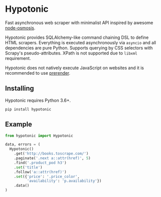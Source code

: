 # Hypotonic

Fast asynchronous web scraper with minimalist API inspired by awesome [node-osmosis](https://github.com/rchipka/node-osmosis).

Hypotonic provides SQLAlchemy-like command chaining DSL to define HTML scrapers. Everything is executed asynchronously via `asyncio` and all dependencies are pure Python. Supports querying by CSS selectors with Scrapy's pseudo-attributes. XPath is not supported due to `libxml` requirement.

Hypotonic does not natively execute JavaScript on websites and it is recommended to use [prerender](https://prerender.com).

## Installing

Hypotonic requires Python 3.6+.

`pip install hypotonic`

## Example

```python
from hypotonic import Hypotonic

data, errors = (
  Hypotonic()
    .get('http://books.toscrape.com/')
    .paginate('.next a::attr(href)', 5)
    .find('.product_pod h3')
    .set('title')
    .follow('a::attr(href)')
    .set({'price': '.price_color',
          'availability': 'p.availability'})
    .data()
)
```

